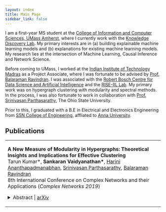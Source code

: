 ```yaml
---
layout: index
title: Main Page
sidebar_link: false
---
```


I am a first-year MS student at the [College of Information and Computer Sciences, UMass Amherst](https://www.cics.umass.edu/), where I currently work with the [Knowledge Discovery Lab](https://groups.cs.umass.edu/kdl/). My primary interests are in (a) building explainable machine learning models and (b) explanations for existing machine learning models. My research lies at the intersection of Machine Learning, Causal Inference and Network Science.

Before coming to UMass, I worked at the [Indian Institute of Technology Madras](https://www.iitm.ac.in/) as a Project Associate, where I was fortunate to be advised by [Prof. Balaraman Ravindran](https://www.cse.iitm.ac.in/~ravi/). I was associated with the [Robert Bosch Centre for Data Science and Artificial Intelligence](https://rbc-dsai.iitm.ac.in/) and the [RISE-IIL Lab](https://rise-iil.github.io). My primary work was on hypergraph clustering with modularity and spectral methods. In the process, I was also fortunate to work in collaboration with [Prof. Srinivasan Parthasarathy](http://web.cse.ohio-state.edu/~parthasarathy.2/), The Ohio State University.

Prior to this, I graduated with a B.E in Electrical and Electronics Engineering from [SSN College of Engineering](http://www.ssn.edu.in/), affliated to [Anna University](https://www.annauniv.edu/).

## Publications

<table width="100%" align="center" border="0" cellspacing="0" cellpadding="20">
   <tr>
     <td valign="top" width="85%">
          <p>
              <paper><b>A New Measure of Modularity in Hypergraphs: Theoretical Insights and Implications for Effective          Clustering</b></paper>
              <br>
              Tarun Kumar*, 
              <b>Sankaran Vaidyanathan*</b>, 
              <a href='https://www.linkedin.com/in/harinianantha/'>Harini Ananthapadmanabhan</a>,  
              <a href='http://web.cse.ohio-state.edu/~parthasarathy.2/'>Srinivasan Parthasarathy</a>, 
              <a href='https://www.cse.iitm.ac.in/~ravi/'>Balaraman Ravindran</a>
              <br>
              8th International Conference on Complex Networks and their Applications (<i>Complex Networks 2019</i>)
              <!-- [<a href="">Arxiv</a>, <a href="">Code</a>] -->
              <details>
                <summary>Abstract | <a href="https://arxiv.org/abs/1812.10869">arXiv</a></summary>            
                  <p class="message">
                    Clustering on hypergraphs has been garnering increased attention with potential applications in network analysis, VLSI design and computer vision, among others. In this work, we generalize the framework of modularity maximization for clustering on hypergraphs. To this end, we introduce a hypergraph null model, analogous to the configuration model on undirected graphs, and a node-degree preserving reduction to work with this model. This is used to define a modularity function that can be maximized using the popular and fast Louvain algorithm. We additionally propose a refinement over this clustering, by reweighting cut hyperedges in an iterative fashion. The efficacy and efficiency of our methods are demonstrated on several real-world datasets.
                  </p>
              </details>
          </p>  
     </td>
   </tr>
</table>
